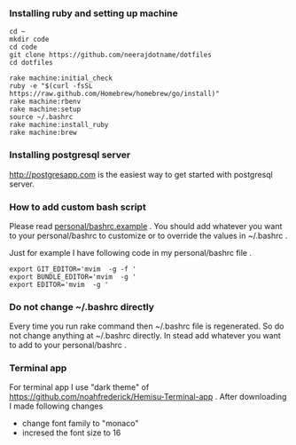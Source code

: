 ### Installing ruby and setting up machine

```
cd ~
mkdir code
cd code
git clone https://github.com/neerajdotname/dotfiles
cd dotfiles

rake machine:initial_check
ruby -e "$(curl -fsSL https://raw.github.com/Homebrew/homebrew/go/install)"
rake machine:rbenv
rake machine:setup
source ~/.bashrc
rake machine:install_ruby
rake machine:brew
```

### Installing postgresql server

http://postgresapp.com is the easiest way to get started with postgresql
server.

### How to add custom bash script

Please read [personal/bashrc.example](https://github.com/neerajdotname/dotfiles/blob/master/personal/bashrc.example) . You should add whatever you want to your personal/bashrc to customize or to override the values in ~/.bashrc .

Just for example I have following code in my personal/bashrc file .

```
export GIT_EDITOR='mvim  -g -f '
export BUNDLE_EDITOR='mvim  -g '
export EDITOR='mvim  -g '
```

### Do not change ~/.bashrc directly

Every time you run rake command then ~/.bashrc file is regenerated. So
do not change anything at ~/.bashrc directly. In stead add whatever you
want to add to your personal/bashrc .

### Terminal app

For terminal app I use "dark theme" of https://github.com/noahfrederick/Hemisu-Terminal-app . After downloading I made following changes
- change font family to "monaco"
- incresed the font size to 16
